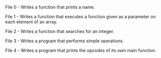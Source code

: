 File 0 - Writes a function that prints a name. 

File 1 - Writes a function that executes a function given as a parameter on each element of an array.

File 2 - Writes a function that searches for an integer.

File 3 - Writes a program that performs simple operations.

File 4 - Writes a program that prints the opcodes of its own main function.
